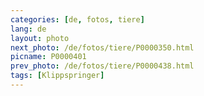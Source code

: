 ```yaml
---
categories: [de, fotos, tiere]
lang: de
layout: photo
next_photo: /de/fotos/tiere/P0000350.html
picname: P0000401
prev_photo: /de/fotos/tiere/P0000438.html
tags: [Klippspringer]
---
```

